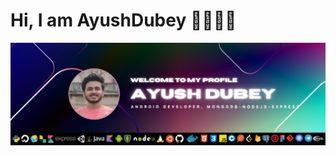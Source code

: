 # Hi, I am AyushDubey 👋👩🏾‍💻
![AyushDubeyBanner](https://github.com/devAyushDubey/AyushDubey/blob/main/Ayush%20DUbey.png)
